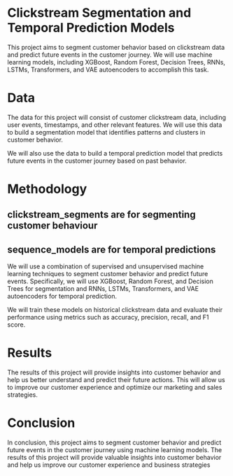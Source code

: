 # Clickstream Segmentation and Temporal Prediction Models



This project aims to segment customer behavior based on clickstream data and predict future events in the customer journey. We will use machine learning models, including XGBoost, Random Forest, Decision Trees, RNNs, LSTMs, Transformers, and VAE autoencoders to accomplish this task.

# Data

The data for this project will consist of customer clickstream data, including user events, timestamps, and other relevant features. We will use this data to build a segmentation model that identifies patterns and clusters in customer behavior.

We will also use the data to build a temporal prediction model that predicts future events in the customer journey based on past behavior.

# Methodology

## clickstream_segments are for segmenting customer behaviour
## sequence_models are for temporal predictions 

We will use a combination of supervised and unsupervised machine learning techniques to segment customer behavior and predict future events. Specifically, we will use XGBoost, Random Forest, and Decision Trees for segmentation and RNNs, LSTMs, Transformers, and VAE autoencoders for temporal prediction.

We will train these models on historical clickstream data and evaluate their performance using metrics such as accuracy, precision, recall, and F1 score.

# Results

The results of this project will provide insights into customer behavior and help us better understand and predict their future actions. This will allow us to improve our customer experience and optimize our marketing and sales strategies.

# Conclusion

In conclusion, this project aims to segment customer behavior and predict future events in the customer journey using machine learning models. The results of this project will provide valuable insights into customer behavior and help us improve our customer experience and business strategies
